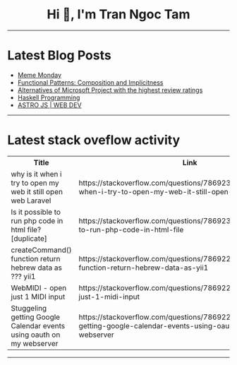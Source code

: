 <h1 align="center">Hi 👋, I'm Tran Ngoc Tam</h1>

---

# Latest Blog Posts 
<!-- BLOG-POST-LIST:START -->
- [Meme Monday](https://dev.to/ben/meme-monday-4p8i)
- [Functional Patterns: Composition and Implicitness](https://dev.to/if-els/functional-patterns-composition-and-implicitness-4n08)
- [Alternatives of Microsoft Project with the highest review ratings](https://dev.to/nicklasmikke1sen/alternatives-of-microsoft-project-with-the-highest-review-ratings-1h2)
- [Haskell Programming](https://dev.to/bekbrace/haskell-programming-2ll2)
- [ASTRO JS | WEB DEV](https://dev.to/shubhamtiwari909/astro-js-web-dev-15fp)
<!-- BLOG-POST-LIST:END -->

---

# Latest stack oveflow activity
<table>
  <tr><th>Title</th><th>Link</th></tr>
  <!-- STACKOVERFLOW:START --><tr><td>why is it when i try to open my web it still open web Laravel</td><td>https://stackoverflow.com/questions/78692399/why-is-it-when-i-try-to-open-my-web-it-still-open-web-laravel</td></tr><tr><td>Is it possible to run php code in html file? [duplicate]</td><td>https://stackoverflow.com/questions/78692381/is-it-possible-to-run-php-code-in-html-file</td></tr><tr><td>createCommand&lpar;&rpar; function return hebrew data as ??? yii1</td><td>https://stackoverflow.com/questions/78692241/createcommand-function-return-hebrew-data-as-yii1</td></tr><tr><td>WebMIDI - open just 1 MIDI input</td><td>https://stackoverflow.com/questions/78692228/webmidi-open-just-1-midi-input</td></tr><tr><td>Stuggeling getting Google Calendar events using oauth on my webserver</td><td>https://stackoverflow.com/questions/78692205/stuggeling-getting-google-calendar-events-using-oauth-on-my-webserver</td></tr><!-- STACKOVERFLOW:END -->
</table>

---


